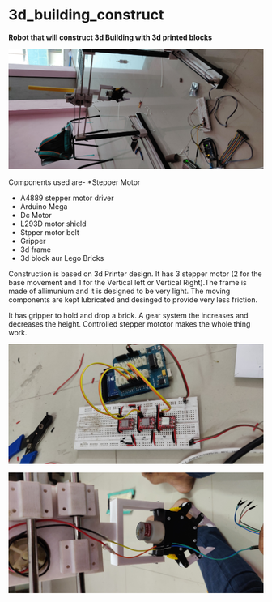 # 3d_building_construct

__Robot that will construct 3d Building with 3d printed blocks__

![alt text](https://github.com/kin-kins/3d_building_construct/blob/master/IMG_20190209_175530.jpg "Strucutre Design")

Components used are-
*Stepper Motor
* A4889 stepper motor driver
* Arduino Mega
* Dc Motor
* L293D motor shield
* Stpper motor belt
* Gripper
* 3d frame
* 3d block aur Lego Bricks



Construction is based on 3d Printer design. It has 3 stepper motor (2 for the base movement and 1 for the Vertical left or Vertical Right).The frame is made of allimunium and it is designed to be very light. The moving components are kept lubricated and desinged to provide very less friction.

It has gripper to hold and drop a brick. A gear system the increases and decreases the height. Controlled stepper mototor makes the whole thing work. 


![alt text](https://github.com/kin-kins/3d_building_construct/blob/master/IMG_20190209_191423.jpg "Arduino Module")


![alt text](https://github.com/kin-kins/3d_building_construct/blob/master/IMG_20190209_191434.jpg "Jaw Gripper")

